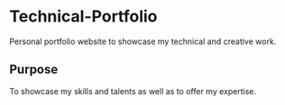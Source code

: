 # Technical-Portfolio
Personal portfolio website to showcase my technical and creative work.

## Purpose
To showcase my skills and talents as well as to offer my expertise. 